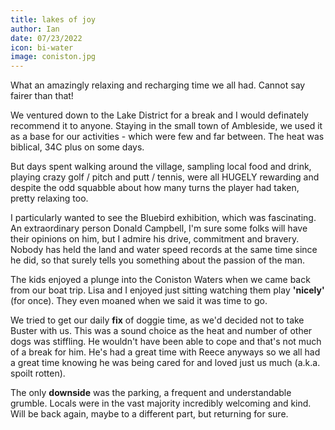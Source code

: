 ```yaml
---
title: lakes of joy
author: Ian
date: 07/23/2022
icon: bi-water
image: coniston.jpg
---
```


What an amazingly relaxing and recharging time we all had. Cannot say fairer than that!

We ventured down to the Lake District for a break and I would definately recommend it to anyone.  Staying in the small town of Ambleside, we used it as a base for our activities - which were few and far between.  The heat was biblical, 34C plus on some days.

But days spent walking around the village, sampling local food and drink, playing crazy golf / pitch and putt /  tennis, were all HUGELY rewarding and despite the odd squabble about how many turns the player had taken, pretty relaxing too.

I particularly wanted to see the Bluebird exhibition, which was fascinating.  An extraordinary person Donald Campbell, I'm sure some folks will have their opinions on him, but I admire his drive, commitment and bravery.
Nobody has held the land and water speed records at the same time since he did, so that surely tells you something about the passion of the man.

The kids enjoyed a plunge into the Coniston Waters when we came back from our boat trip. Lisa and I enjoyed just sitting watching them play __'nicely'__ (for once). They even moaned when we said it was time to go.

We tried to get our daily **fix** of doggie time, as we'd decided not to take Buster with us.  This was a sound choice as the heat and number of other dogs was stiffling.  He wouldn't have been able to cope and that's not much of a break for him.  He's had a great time with Reece anyways so we all had a great time knowing he was being cared for and loved just us much (a.k.a. spoilt rotten).

The only __downside__ was the parking, a frequent and understandable grumble.  Locals were in the vast majority incredibly welcoming and kind.  Will be back again, maybe to a different part, but returning for sure.
